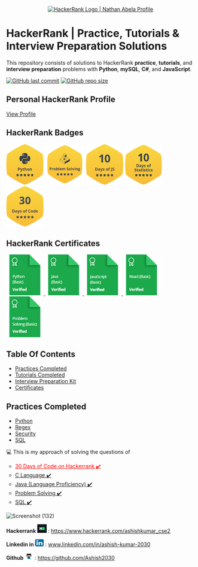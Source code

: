 <p align="center">
    <a href="https://www.hackerrank.com/nathanabela7">
        <img alt="HackerRank Logo | Nathan Abela Profile" src="https://hrcdn.net/fcore/assets/brand/typemark_60x200-7435b42d20.svg" >
    </a>
</p>

# HackerRank | Practice, Tutorials & Interview Preparation Solutions

This repository consists of solutions to HackerRank **practice**, **tutorials**, and **interview preparation** problems with **Python**, **mySQL**, **C#**, and **JavaScript**.

[![GitHub last commit](https://img.shields.io/github/last-commit/ashish2030/Hackerrank)](https://github.com/ashish2030/Hackerrank/commits/master)
[![GitHub repo size](https://img.shields.io/github/repo-size/ashish2030/Hackerrank)](https://github.com/ashish2030/Hackerrank/archive/master.zip)

## Personal HackerRank Profile

[View Profile](https://www.hackerrank.com/ashishkumar_cse2)

## HackerRank Badges

![Python](/Badges/python_5_star.png)
![SQL](/Badges/problem_solving.png)
![10 Days of JavaScript](/Badges/10_days_of_javascript_5_star.png)
![10 Days of Statistics](/Badges/10_days_of_statistics_5_star.png)
![30 Days of Code](/Badges/30_days_of_code_5_star.png)

## HackerRank Certificates

<a href="Skills%20Certification/Python%20(Basic)%20Certificate.png">
    <img src="Badges/python_basic_skill.png" alt="Python (Basic) Certificate"/>
</a>
<a href="Skills%20Certification/Java%20(Basic)%20Certificate.png">
    <img src="Badges/java_basic_skill.png" alt="Java (Basic) Certificate"/>
</a>
<a href="Skills%20Certification/JavaScript%20(Basic)%20Certificate.png">
    <img src="Badges/javascript_basic_skill.png" alt="JavaScript (Basic) Certificate"/>
</a>
<a href="Skills%20Certification/React%20(Basic)%20Certificate.png">
    <img src="Badges/react_basic_skill.png" alt="React (Basic) Certificate"/>
</a>
<a href="Skills%20Certification/Problem%20Solving%20(Basic)%20Certificate.png">
    <img src="Badges/problem_solving_basic_skill.png" alt="Problem Solving (Basic) Certificate"/>
</a>

## Table Of Contents

* [Practices Completed](#practices-completed)
* [Tutorials Completed](#tutorials-completed)
* [Interview Preparation Kit](#interview-preparation-kit)
* [Certificates](#certificates)

## Practices Completed

* [Python](#python)
* [Regex](#regex)
* [Security](#security)
* [SQL](#sql)

<p> 💻 This is my approach of solving the questions of </p>
<ul type="circle">
    <li><a style="color:red;" href="https://github.com/Ashish2030/Hackerrank/tree/main/30%20Days%20of%20Code(Hackerrank)"> 30 Days of Code on Hackerrank ✔️</a></li>
      <li><a href="https://github.com/Ashish2030/Hackerrank/tree/main/C%20(Hackerrank)"> C Language ✔️</a></li>
    <li><a href="https://github.com/Ashish2030/Hackerrank/tree/main/Java(Hackerrank)"> Java (Language Proficiency) ✔️</a></li>
    <li><a href="https://github.com//Ashish2030/Hackerrank/tree/main/java"> Problem Solving ✔️</a></li>
      <li><a href="https://github.com/Ashish2030/Hackerrank/tree/main/SQL(Hackerrank)"> SQL ✔️</a></li>
  </ul> 
  
  ![Screenshot (132)](https://user-images.githubusercontent.com/61516051/117484627-fa035b80-af84-11eb-8ce0-280334489398.png)

  <strong> Hackerrank </strong> <img src="./images/hackerrank_icon.png" width="25" height="23"> : <a href="https://www.hackerrank.com/ashishkumar_cse2">https://www.hackerrank.com/ashishkumar_cse2</a><br>
 
 <strong> Linkedin in </strong> <img src="./images/linkedin_icon.png" width="23" height="19"> : <a href="https://www.linkedin.com/in/ashish-kumar-2030/">www.linkedin.com/in/ashish-kumar-2030 </a><br>
 
 <strong> Github </strong> <img src="./images/git_icon.png" width="23" height="19"> : <a href="https://github.com/Ashish2030">https://github.com/Ashish2030</a>
  
   
  
